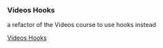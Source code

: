 ### Videos Hooks

a refactor of the Videos course to use hooks instead

[Videos Hooks](https://videos-hooks-pearl.vercel.app/)
